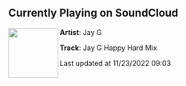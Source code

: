 ## Currently Playing on SoundCloud

[<img align="left" width="100" src="https://i1.sndcdn.com/artworks-QjOUOyxzwd41haru-m374ww-t500x500.jpg">](https://soundcloud.com/djjayg-1/jay-g-happy-hard-mix)

**Artist**: Jay G 

**Track**: Jay G Happy Hard Mix

Last updated at 11/23/2022 09:03
